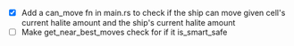 * [x] Add a can_move fn in main.rs to check if the ship can move given cell's current halite amount and the ship's current halite amount
* [ ] Make get_near_best_moves check for if it is_smart_safe
